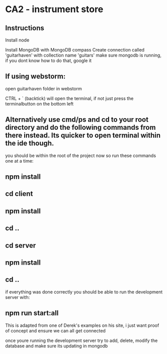 # CA2 - instrument store

## Instructions

Install node

Install MongoDB with MongoDB compass
Create connection called 'guitarhaven' with collection name 'guitars'
make sure mongodb is running, if you dont know how to do that, google it

## If using webstorm:
open guitarhaven folder in webstorm

CTRL + ` (backtick) will open the terminal, if not just press the terminalbutton on the bottom left

## Alternatively use cmd/ps and cd to your root directory and do the following commands from there instead. Its quicker to open terminal within the ide though.

you should be within the root of the project now so run these commands one at a time:

## npm install
## cd client
## npm install
## cd ..
## cd server
## npm install
## cd ..

if everything was done correctly you should be able to run the development server with:
## npm run start:all

This is adapted from one of Derek's examples on his site, i just want proof of concept and ensure we can all get connected

once youre running the development server try to add, delete, modify the database and make sure its updating in mongodb
